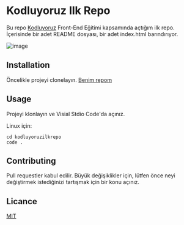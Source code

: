 # Kodluyoruz Ilk Repo

Bu repo [Kodluyoruz](https://kodluyoruz.org/tr/kodluyoruz/) Front-End Eğitimi kapsamında açtığım ilk repo. İçerisinde bir adet README dosyası, bir adet index.html barındırıyor.

![image](github.png)

## Installation

Öncelikle projeyi clonelayın. [Benim repom](https://github.com/asupercellfan/kodluyoruzilkrepo.git) 

## Usage

Projeyi klonlayın ve Visial Stdio Code'da açınız.

Linux için:

```
cd kodluyoruzilkrepo
code .

```

## Contributing

Pull requestler kabul edilir. Büyük değişiklikler için, lütfen önce neyi değiştirmek istediğinizi tartışmak için bir konu açınız.

## Licance

[MIT](https://choosealicense.com/licenses/mit/)
